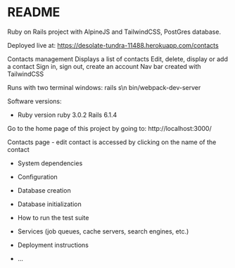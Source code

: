 # README

Ruby on Rails project with AlpineJS and TailwindCSS, PostGres database.

Deployed live at:
https://desolate-tundra-11488.herokuapp.com/contacts

Contacts management
Displays a list of contacts
Edit, delete, display or add a contact
Sign in, sign out, create an account
Nav bar created with TailwindCSS

Runs with two terminal windows:
rails s\n
bin/webpack-dev-server

Software versions:

- Ruby version
  ruby 3.0.2
  Rails 6.1.4

Go to the home page of this project by going to:
http://localhost:3000/

Contacts page - edit contact is accessed by clicking on the name of the contact

- System dependencies

- Configuration

- Database creation

- Database initialization

- How to run the test suite

- Services (job queues, cache servers, search engines, etc.)

- Deployment instructions

- ...
